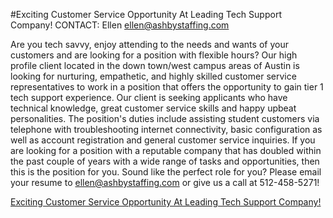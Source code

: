 #Exciting Customer Service Opportunity At Leading Tech Support Company!
CONTACT: Ellen
ellen@ashbystaffing.com

Are you tech savvy, enjoy attending to the needs and wants of your customers and are looking for a position with flexible hours? Our high profile client located in the down town/west campus areas of Austin is looking for nurturing, empathetic, and highly skilled customer service representatives to work in a position that offers the opportunity to gain tier 1 tech support experience.
Our client is seeking applicants who have technical knowledge, great customer service skills and happy upbeat personalities. The position's duties include assisting student customers via telephone with troubleshooting internet connectivity, basic configuration as well as account registration and general customer service inquiries. If you are looking for a position with a reputable company that has doubled within the past couple of years with a wide range of tasks and opportunities, then this is the position for you.
Sound like the perfect role for you? Please email your resume to ellen@ashbystaffing.com or give us a call at 512-458-5271!

[Exciting Customer Service Opportunity At Leading Tech Support Company!](http://alistjobs.haleymarketing.com/Exciting-Customer-Service-Opportunity-at-Leading-Tech-Support-Company--Jobs-in-Austin-TX/3575014)
